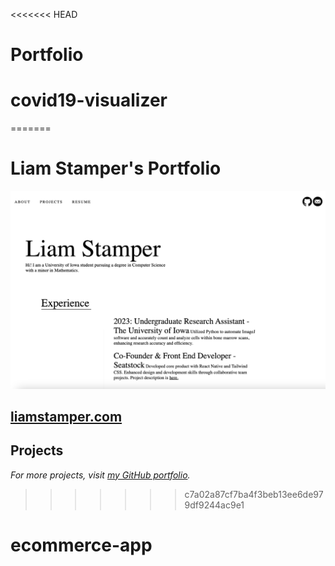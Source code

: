 <<<<<<< HEAD
# Portfolio
# covid19-visualizer
=======
# Liam Stamper's Portfolio

![Portfolio Site Demo](static/images/demo.png)

## [liamstamper.com](https://liamstamper.com)

## Projects
_For more projects, visit [my GitHub portfolio](https://github.com/liamstamper)._

>>>>>>> c7a02a87cf7ba4f3beb13ee6de979df9244ac9e1
# ecommerce-app
